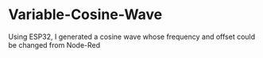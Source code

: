 # Variable-Cosine-Wave

Using ESP32, I generated a cosine wave whose frequency and offset could be changed from Node-Red
